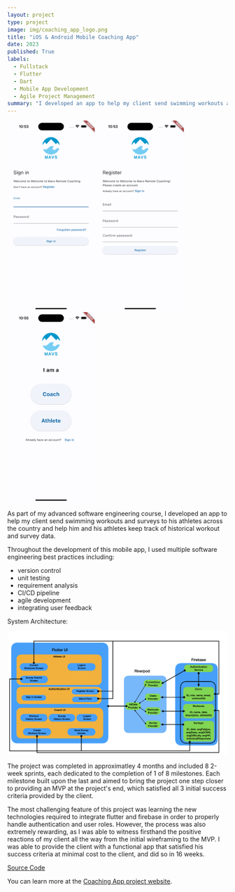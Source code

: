 ```yaml
---
layout: project
type: project
image: img/coaching_app_logo.png
title: "iOS & Android Mobile Coaching App"
date: 2023
published: True
labels:
  - Fullstack
  - Flutter
  - Dart
  - Mobile App Development
  - Agile Project Management
summary: "I developed an app to help my client send swimming workouts and surveys to his athletes across the country, and help him and his athletes keep track of historical workout and survey data."
---
```


<div class="text-center p-4">
  <img width="200px" src="../img/sign_in.png" class="img-thumbnail" >
  <img width="200px" src="../img/sign_up.png" class="img-thumbnail" >
  <img width="200px" src="../img/choose_role.png" class="img-thumbnail" >
</div>

As part of my advanced software engineering course, I developed an app to help my client send swimming workouts and surveys to his athletes across the country and help him and his athletes keep track of historical workout and survey data.

Throughout the development of this mobile app, I used multiple software engineering best practices including:
 - version control
 - unit testing
 - requirement analysis
 - CI/CD pipeline
 - agile development
 - integrating user feedback


System Architecture:

<div class="text-center p-4">
  <img width="650px" src="../img/architecture.png" class="img-thumbnail" >
</div>
  
The project was completed in approximatley 4 months and included 8 2-week sprints, each dedicated to the completion of 1 of 8 milestones. Each milestone built upon the last and aimed to bring the project one step closer to providing an MVP at the project's end, which satisfied all 3 initial success criteria provided by the client.

The most challenging feature of this project was learning the new technologies required to integrate flutter and firebase in order to properly handle authentication and user roles. However, the process was also extremely rewarding, as I was able to witness firsthand the positive reactions of my client all the way from the initial wireframing to the MVP. I was able to provide the client with a functional app that satisfied his success criteria at minimal cost to the client, and did so in 16 weeks.

[Source Code](https://github.com/Coaching-Software/app/tree/deployment)

You can learn more at the [Coaching App project website](https://coaching-software.github.io/).
